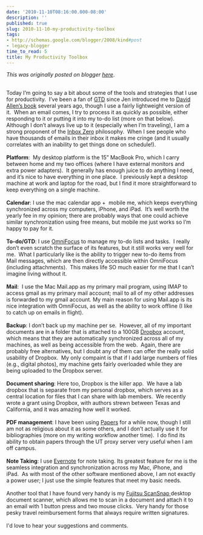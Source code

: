 ```yaml
---
date: '2010-11-10T08:16:00.000-08:00'
description: ''
published: true
slug: 2010-11-10-my-productivity-toolbox
tags:
- http://schemas.google.com/blogger/2008/kind#post
- legacy-blogger
time_to_read: 5
title: My Productivity Toolbox
---
```


*This was originally posted on blogger [here](http://www.russpoldrack.org/2010/11/my-productivity-toolbox.html)*.

<!--StartFragment-->  <br /><div class="MsoNormal">Today I’m going to say a bit about some of the tools and strategies that I use for productivity.<span>&nbsp; </span>I’ve been a fan of <a href="http://www.davidco.com/what_is_gtd.php">GTD</a> since Jen introduced me to <a href="http://www.amazon.com/Getting-Things-Done-Stress-Free-Productivity/dp/0142000280">David Allen’s book</a> several years ago, though I use a fairly lightweight version of it.<span>&nbsp; </span>When an email comes, I try to process it as quickly as possible, either responding to it or putting it into my to-do list (more on that below).<span>&nbsp; </span>Although I don’t always live up to it (especially when I’m traveling), I am a strong proponent of the <a href="http://inboxzero.com/articles/">Inbox Zero</a> philosophy.<span>&nbsp; </span>When I see people who have thousands of emails in their inbox it makes me cringe (and it usually correlates with an inability to get things done on schedule!).</div><div class="MsoNormal"><br /></div><div class="MsoNormal"><b>Platform</b>:<span>&nbsp; </span>My desktop platform is the 15” MacBook Pro, which I carry between home and my two offices (where I have external monitors and extra power adapters).<span>&nbsp; </span>It generally has enough juice to do anything I need, and it’s nice to have everything in one place.<span>&nbsp; </span>I previously kept a desktop machine at work and laptop for the road, but I find it more straightforward to keep everything on a single machine.</div><div class="MsoNormal"><br /></div><div class="MsoNormal"><b>Calendar</b>: I use the mac calendar app +<span>&nbsp; </span>mobile me, which keeps everything synchronized across my computers, iPhone, and iPad.<span>&nbsp; </span>It’s well worth the yearly fee in my opinion; there are probably ways that one could achieve similar synchronization using free means, but mobile me just works so I’m happy to pay for it.</div><div class="MsoNormal"><br /></div><div class="MsoNormal"><b>To-do/GTD</b>: I use <a href="http://www.omnigroup.com/products/omnifocus/">OmniFocus</a> to manage my to-do lists and tasks.<span>&nbsp; </span>I really don’t even scratch the surface of its features, but it still works very well for me.<span>&nbsp; </span>What I particularly like is the ability to trigger new to-do items from Mail messages, which are then directly accessible within OmniFocus (including attachments).<span>&nbsp; </span>This makes life SO much easier for me that I can’t imagine living without it.</div><div class="MsoNormal"><br /></div><div class="MsoNormal"><b>Mail</b>:<span>&nbsp; </span>I use the Mac Mail.app as my primary mail program, using IMAP to access gmail as my primary mail account; mail to all of my other addresses is forwarded to my gmail account. My main reason for using Mail.app is its nice integration with OmniFocus, as well as the ability to work offline (I like to catch up on emails in flight).<span>&nbsp; </span></div><div class="MsoNormal"><span><br /></span></div><div class="MsoNormal"><b>Backup</b>: I don’t back up my machine per se.<span>&nbsp; </span>However, all of my important documents are in a folder that is attached to a 100GB <a href="http://www.dropbox.com/">Dropbox</a> account, which means that they are automatically synchronized across all of my machines, as well as being accessible from the web.<span>&nbsp; </span>Again, there are probably free alternatives, but I doubt any of them can offer the really solid usability of Dropbox.<span>&nbsp; </span>My only compaint is that if I add large numbers of files (e.g., digital photos), my machine gets fairly overloaded while they are being uploaded to the Dropbox server.<span>&nbsp; </span></div><div class="MsoNormal"><span><br /></span></div><div class="MsoNormal"><b>Document sharing</b>: Here too, Dropbox is the killer app.<span>&nbsp; </span>We have a lab dropbox that is separate from my personal dropbox, which serves as a central location for files that I can share with lab members.<span>&nbsp; </span>We recently wrote a grant using Dropbox, with authors strewn between Texas and California, and it was amazing how well it worked.</div><div class="MsoNormal"><br /></div><div class="MsoNormal"><b>PDF management</b>: I have been using <a href="http://mekentosj.com/papers/">Papers</a> for a while now, though I still am not as religious about it as some others, and I don’t actually use it for bibliographies (more on my writing workflow another time).<span>&nbsp; </span>I do find its ability to obtain papers through the UT proxy server very useful when I am off campus.<span>&nbsp; </span></div><div class="MsoNormal"><span><br /></span></div><div class="MsoNormal"><b>Note Taking</b>: I use <a href="http://www.evernote.com/">Evernote</a> for note taking. Its greatest feature for me is the seamless integration and synchronization across my Mac, iPhone, and iPad.<span>&nbsp; </span>As with most of the other software mentioned above, I am not exactly a power user; I just use the simple features that meet my basic needs.</div><div class="MsoNormal"><br /></div><div class="MsoNormal">Another tool that I have found very handy is my <a href="http://www.fujitsu.com/us/services/computing/peripherals/scanners/scansnap/s1300.html">Fujitsu ScanSnap </a>desktop document scanner, which allows me to scan in a document and attach it to an email with 1 button press and two mouse clicks.<span>&nbsp; </span>Very handy for those pesky travel reimbursement forms that always require written signatures.</div><div class="MsoNormal"><br /></div><div class="MsoNormal">I'd love to hear your suggestions and comments.</div><!--EndFragment-->